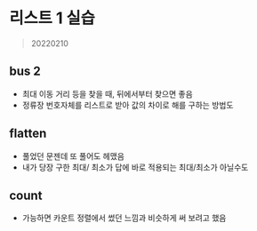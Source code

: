 # 리스트 1 실습

> 20220210

## bus 2

* 최대 이동 거리 등을 찾을 때, 뒤에서부터 찾으면 좋음
* 정류장 번호자체를 리스트로 받아 값의 차이로 해를 구하는 방법도



## flatten

* 풀었던 문젠데 또 풀어도 헤맸음
* 내가 당장 구한 최대/ 최소가 답에 바로 적용되는 최대/최소가 아닐수도



## count

* 가능하면 카운트 정렬에서 썼던 느낌과 비슷하게 써 보려고 했음

